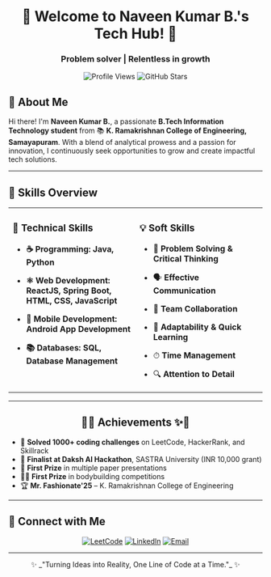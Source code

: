 <h1 align="center">🚀 Welcome to Naveen Kumar B.'s Tech Hub! 🚀</h1>
<h3 align="center">Problem solver | Relentless in growth </h3>

<p align="center">
  <img src="https://komarev.com/ghpvc/?username=naveenkumar&label=Profile%20Views&color=brightgreen&style=for-the-badge" alt="Profile Views"/>
<img src="https://img.shields.io/github/stars/NaveenKumar71?style=for-the-badge&label=GitHub%20Stars&color=gold" alt="GitHub Stars"/>
</p>


## 👋 About Me
Hi there! I'm **Naveen Kumar B.**, a passionate **B.Tech Information Technology student** from 📚 **K. Ramakrishnan College of Engineering, Samayapuram**. With a blend of analytical prowess and a passion for innovation, I continuously seek opportunities to grow and create impactful tech solutions.

---

## 🌟 Skills Overview

<table align="center" width="100%">
  <tr>
    <td valign="top" width="50%">
      
### 🔧 Technical Skills

- **☕ Programming: Java, Python**
- **⚛️ Web Development: ReactJS, Spring Boot, HTML, CSS, JavaScript**
- **📱 Mobile Development: Android App Development**
- **📚 Databases: SQL, Database Management**

    </td>
    <td valign="top" width="50%">
      
### 💡 Soft Skills

- 🧩 **Problem Solving & Critical Thinking**
- 🗣 **Effective Communication**
- 🤝 **Team Collaboration**
- 🚀 **Adaptability & Quick Learning**
- ⏱ **Time Management**
- 🔍 **Attention to Detail**

    </td>
  </tr>
</table>

---

<h2 align="center">🏅✨ Achievements ✨🏅</h2>

- 🥇 **Solved 1000+ coding challenges** on LeetCode, HackerRank, and Skillrack
- 🤖 **Finalist at Daksh AI Hackathon**, SASTRA University (INR 10,000 grant)
- 📜 **First Prize** in multiple paper presentations
- 🏋️‍♂️ **First Prize** in bodybuilding competitions
- 🏆 **Mr. Fashionate'25** – K. Ramakrishnan College of Engineering

---
## 🌟 Connect with Me

<p align="center">
  <a href="https://leetcode.com/u/B_Naveenkumar/"><img src="https://img.shields.io/badge/LeetCode-000000.svg?&style=for-the-badge&logo=leetcode&logoColor=white" alt="LeetCode"/></a>
  <a href="https://www.linkedin.com/in/naveenkumarb715/"><img src="https://img.shields.io/badge/LinkedIn-0077B5.svg?&style=for-the-badge&logo=linkedin&logoColor=white" alt="LinkedIn"/></a>
  <a href="mailto:bknaveen712005@gmail.com"><img src="https://img.shields.io/badge/Email-FF4B4B.svg?&style=for-the-badge&logo=gmail&logoColor=white" alt="Email"/></a>
</p>

---

<p align="center">
✨ _"Turning Ideas into Reality, One Line of Code at a Time."_ ✨
</p>
